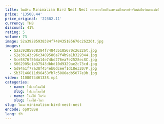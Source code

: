 ```yaml
---
title: โมเดิร์น Minimalism Bird Nest Nest ออกแบบใหม่อินเทรนด์โคมระย้าคริสตัลในร่มตกแต่งบ้านสําหรับห้องนั่งเล่น Foyer Hotle
price: '13500.44'
price_original: '22882.11'
currency: THB
discount: 41%
rating: 5
volume: 73
image: S2a39285938384f748435185670c26226t.jpg
images:
  - S2a39285938384f748435185670c26226t.jpg
  - S2e3b143c96c3409586a7f4b9a1b329344.jpg
  - Sce5876f564a14e74bd276ea7e2528ec8C.jpg
  - S062905c1b37543dbbd10d9329ae2c73cd.jpg
  - Sd94a1f77a38f454eb0dceef1d18e3207P.jpg
  - Sb37146811d96458fb7c5086adb5077e9b.jpg
video: 1100074461338.mp4
categories:
  - name: ไฟและโคมไฟ
    slug: ไฟและโคมไฟ
  - name: โคมไฟ ในร่ม
    slug: โคมไฟ-ในร
slug: โมเด-minimalism-bird-nest-nest
encode: opOtBSW
lang: th
---
```

  